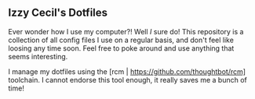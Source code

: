 Izzy Cecil's Dotfiles
---------------------
Ever wonder how I use my computer?! Well *I* sure do! This repository
is a collection of all config files I use on a regular basis, and
don't feel like loosing any time soon. Feel free to poke around and
use anything that seems interesting.

I manage my dotfiles using the
[rcm | https://github.com/thoughtbot/rcm] toolchain. I cannot endorse
this tool enough, it really saves me a bunch of time! 
